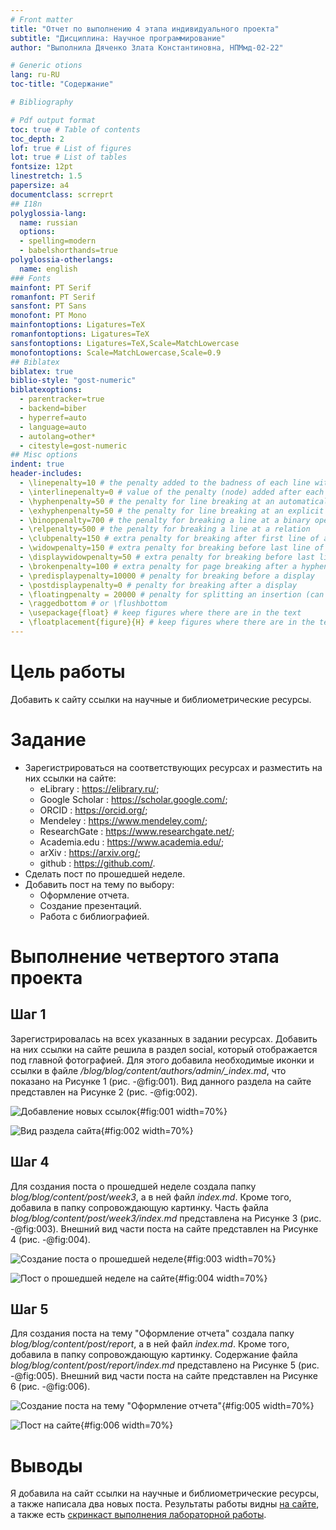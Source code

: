 ```yaml
---
# Front matter
title: "Отчет по выполнению 4 этапа индивидуального проекта"
subtitle: "Дисциплина: Научное программирование"
author: "Выполнила Дяченко Злата Константиновна, НПМмд-02-22"

# Generic otions
lang: ru-RU
toc-title: "Содержание"

# Bibliography

# Pdf output format
toc: true # Table of contents
toc_depth: 2
lof: true # List of figures
lot: true # List of tables
fontsize: 12pt
linestretch: 1.5
papersize: a4
documentclass: scrreprt
## I18n
polyglossia-lang:
  name: russian
  options:
  - spelling=modern
  - babelshorthands=true
polyglossia-otherlangs:
  name: english
### Fonts
mainfont: PT Serif
romanfont: PT Serif
sansfont: PT Sans
monofont: PT Mono
mainfontoptions: Ligatures=TeX
romanfontoptions: Ligatures=TeX
sansfontoptions: Ligatures=TeX,Scale=MatchLowercase
monofontoptions: Scale=MatchLowercase,Scale=0.9
## Biblatex
biblatex: true
biblio-style: "gost-numeric"
biblatexoptions:
  - parentracker=true
  - backend=biber
  - hyperref=auto
  - language=auto
  - autolang=other*
  - citestyle=gost-numeric
## Misc options
indent: true
header-includes:
  - \linepenalty=10 # the penalty added to the badness of each line within a paragraph (no associated penalty node) Increasing the value makes tex try to have fewer lines in the paragraph.
  - \interlinepenalty=0 # value of the penalty (node) added after each line of a paragraph.
  - \hyphenpenalty=50 # the penalty for line breaking at an automatically inserted hyphen
  - \exhyphenpenalty=50 # the penalty for line breaking at an explicit hyphen
  - \binoppenalty=700 # the penalty for breaking a line at a binary operator
  - \relpenalty=500 # the penalty for breaking a line at a relation
  - \clubpenalty=150 # extra penalty for breaking after first line of a paragraph
  - \widowpenalty=150 # extra penalty for breaking before last line of a paragraph
  - \displaywidowpenalty=50 # extra penalty for breaking before last line before a display math
  - \brokenpenalty=100 # extra penalty for page breaking after a hyphenated line
  - \predisplaypenalty=10000 # penalty for breaking before a display
  - \postdisplaypenalty=0 # penalty for breaking after a display
  - \floatingpenalty = 20000 # penalty for splitting an insertion (can only be split footnote in standard LaTeX)
  - \raggedbottom # or \flushbottom
  - \usepackage{float} # keep figures where there are in the text
  - \floatplacement{figure}{H} # keep figures where there are in the text
---
```


# Цель работы

Добавить к сайту ссылки на научные и библиометрические ресурсы.

# Задание

- Зарегистрироваться на соответствующих ресурсах и разместить на них ссылки на сайте:
    * eLibrary : https://elibrary.ru/;
    * Google Scholar : https://scholar.google.com/;
    * ORCID : https://orcid.org/;
    * Mendeley : https://www.mendeley.com/;
    * ResearchGate : https://www.researchgate.net/;
    * Academia.edu : https://www.academia.edu/;
    * arXiv : https://arxiv.org/;
    * github : https://github.com/.
- Сделать пост по прошедшей неделе.
- Добавить пост на тему по выбору:
    * Оформление отчета.
    * Создание презентаций.
    * Работа с библиографией.


# Выполнение четвертого этапа проекта

## Шаг 1

Зарегистрировалась на всех указанных в задании ресурсах. Добавить на них ссылки на сайте решила в раздел social, который отображается под главной фотографией. Для этого добавила необходимые иконки и ссылки в файле */blog/blog/content/authors/admin/_index.md*, что показано на Рисунке 1 (рис. -@fig:001). Вид данного раздела на сайте представлен на Рисунке 2 (рис. -@fig:002).

![Добавление новых ссылок](images/1.png){#fig:001 width=70%}

![Вид раздела сайта](images/4.png){#fig:002 width=70%}

## Шаг 4

Для создания поста о прошедшей неделе создала папку *blog/blog/content/post/week3*, а в ней файл *index.md*. Кроме того, добавила в папку сопровождающую картинку. Часть файла *blog/blog/content/post/week3/index.md* представлена на Рисунке 3 (рис. -@fig:003). Внешний вид части поста на сайте представлен на Рисунке 4 (рис. -@fig:004).

![Создание поста о прошедшей неделе](images/2.png){#fig:003 width=70%}

![Пост о прошедшей неделе на сайте](images/5.png){#fig:004 width=70%}

## Шаг 5

Для создания поста на тему "Оформление отчета" создала папку *blog/blog/content/post/report*, а в ней файл *index.md*. Кроме того, добавила в папку сопровождающую картинку. Содержание файла *blog/blog/content/post/report/index.md* представлено на Рисунке 5 (рис. -@fig:005). Внешний вид части поста на сайте представлен на Рисунке 6 (рис. -@fig:006).

![Создание поста на тему "Оформление отчета"](images/3.png){#fig:005 width=70%}

![Пост на сайте](images/6.png){#fig:006 width=70%}


# Выводы

Я добавила на сайт ссылки на научные и библиометрические ресурсы, а также написала два новых поста. Результаты работы видны [на сайте](https://zlatadyachenko.github.io/), а также есть [скринкаст выполнения лабораторной работы](https://www.youtube.com/watch?v=7JKUF0VdgKc).
